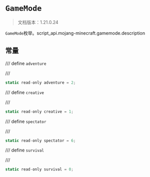 # `GameMode`

> 文档版本：1.21.0.24

`GameMode`枚举。script_api.mojang-minecraft.gamemode.description

## 常量

/// define
`adventure`


///

```js
static read-only adventure = 2;
```


/// define
`creative`


///

```js
static read-only creative = 1;
```


/// define
`spectator`


///

```js
static read-only spectator = 6;
```


/// define
`survival`


///

```js
static read-only survival = 0;
```

